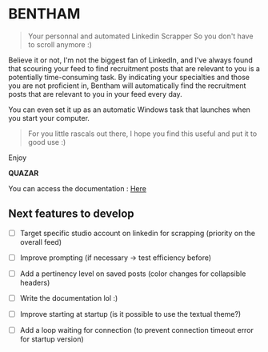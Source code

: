 # BENTHAM
> Your personnal and automated Linkedin Scrapper
> So you don't have to scroll anymore :)

Believe it or not, I'm not the biggest fan of LinkedIn, and I've always found that scouring your feed to find recruitment posts that are relevant to you is a potentially time-consuming task.
By indicating your specialties and those you are not proficient in, Bentham will automatically find the recruitment posts that are relevant to you in your feed every day.

You can even set it up as an automatic Windows task that launches when you start your computer.


> For you little rascals out there, I hope you find this useful and put it to good use :)

Enjoy

**QUAZAR**

You can access the documentation : [Here](https://www.notion.so/BENTHAM-DOCUMENTATION-265f29fde0e380159f4ee8d27ddfdfa7?source=copy_link)


## Next features to develop
- [ ] Target specific studio account on linkedin for scrapping (priority on the overall feed)
- [ ] Improve prompting (if necessary → test efficiency before)
- [ ] Add a pertinency level on saved posts (color changes for collapsible headers)
- [ ] Write the documentation lol :)
- [ ] Improve starting at startup (is it possible to use the textual theme?)
- [ ] Add a loop waiting for connection (to prevent connection timeout error for startup version)

